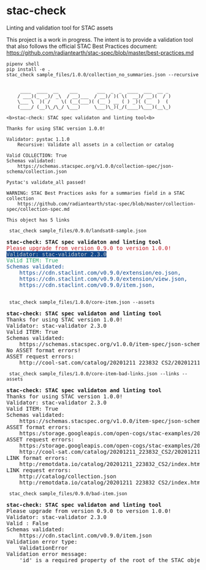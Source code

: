 # stac-check
Linting and validation tool for STAC assets

This project is a work in progress. The intent is to provide a validation tool that also follows the official STAC Best Practices document: https://github.com/radiantearth/stac-spec/blob/master/best-practices.md

``` pipenv shell ```     
``` pip install -e . ```   
``` stac_check sample_files/1.0.0/collection_no_summaries.json --recursive ```
```

     ____  ____  __    ___       ___  _  _  ____  ___  __ _ 
    / ___)(_  _)/ _\  / __)___  / __)/ )( \(  __)/ __)(  / )
    \___ \  )( /    \( (__(___)( (__ ) __ ( ) _)( (__  )  ( 
    (____/ (__)\_/\_/ \___)     \___)\_)(_/(____)\___)(__\_)
    
<b>stac-check: STAC spec validaton and linting tool<b>

Thanks for using STAC version 1.0.0!

Validator: pystac 1.1.0
    Recursive: Validate all assets in a collection or catalog

Valid COLLECTION: True
Schemas validated: 
    https://schemas.stacspec.org/v1.0.0/collection-spec/json-schema/collection.json

Pystac's validate_all passed!

WARNING: STAC Best Practices asks for a summaries field in a STAC collection
    https://github.com/radiantearth/stac-spec/blob/master/collection-spec/collection-spec.md

This object has 5 links
```

``` stac_check sample_files/0.9.0/landsat8-sample.json```

<pre><b>stac-check: STAC spec validaton and linting tool</b>
<font color="#C01C28">Please upgrade from version 0.9.0 to version 1.0.0!</font>
<span style="background-color:#12488B"><font color="#D0CFCC">Validator: stac-validator 2.3.0</font></span>
<font color="#26A269">Valid ITEM: True</font>
<font color="#12488B">Schemas validated: </font>
<font color="#12488B">    https://cdn.staclint.com/v0.9.0/extension/eo.json,</font>
<font color="#12488B">    https://cdn.staclint.com/v0.9.0/extension/view.json,</font>
<font color="#12488B">    https://cdn.staclint.com/v0.9.0/item.json,</font>
<font color="#12488B"></font>
</pre>

``` stac_check sample_files/1.0.0/core-item.json --assets```    
<pre>
<b>stac-check: STAC spec validaton and linting tool</b>
Thanks for using STAC version 1.0.0!
Validator: stac-validator 2.3.0
Valid ITEM: True
Schemas validated: 
    https://schemas.stacspec.org/v1.0.0/item-spec/json-schema/item.json
No ASSET format errors!
ASSET request errors: 
    http://cool-sat.com/catalog/20201211_223832_CS2/20201211_223832_CS2.EPH
</pre>


   
``` stac_check sample_files/1.0.0/core-item-bad-links.json --links --assets```    
<pre>
<b>stac-check: STAC spec validaton and linting tool</b>
Thanks for using STAC version 1.0.0!
Validator: stac-validator 2.3.0
Valid ITEM: True
Schemas validated: 
    https://schemas.stacspec.org/v1.0.0/item-spec/json-schema/item.json
ASSET format errors: 
    https:/storage.googleapis.com/open-cogs/stac-examples/20201211_223832_CS2.jpg
ASSET request errors: 
    https:/storage.googleapis.com/open-cogs/stac-examples/20201211_223832_CS2.jpg
    http://cool-sat.com/catalog/20201211_223832_CS2/20201211_223832_CS2.EPH
LINK format errors: 
    http:/remotdata.io/catalog/20201211_223832_CS2/index.html
LINK request errors: 
    http://catalog/collection.json
    http:/remotdata.io/catalog/20201211_223832_CS2/index.html
</pre>
  
  
    
``` stac_check sample_files/0.9.0/bad-item.json```    
<pre>
<b>stac-check: STAC spec validaton and linting tool</b>
Please upgrade from version 0.9.0 to version 1.0.0!
Validator: stac-validator 2.3.0
Valid : False
Schemas validated: 
    https://cdn.staclint.com/v0.9.0/item.json
Validation error type: 
    ValidationError
Validation error message: 
    'id' is a required property of the root of the STAC object
</pre>
